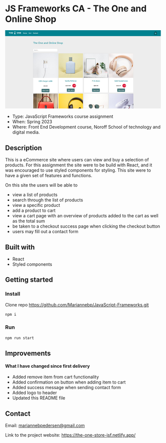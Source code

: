 # JS Frameworks CA - The One and Online Shop

![Screen shot of project](/src/assets/readme/The-One_edt.jpg)

- Type: JavaScript Frameworks course assignment
- When: Spring 2023
- Where: Front End Development course, Noroff School of technology and digital media.

## Description

This is a eCommerce site where users can view and buy a selection of products. For this assignment the site were to be build with React, and it was encouraged to use styled components for styling. This site were to have a given set of features and functions.

On this site the users will be able to 
- view a list of products
- search through the list of products
- view a specific product
- add a product to cart
- view a cart page with an overview of products added to the cart as well as the total sum
- be taken to a checkout success page when clicking the checkout button
- users may fill out a contact form

## Built with

- React
- Styled components

## Getting started

### Install

Clone repo https://github.com/Mariannebp/JavaScript-Frameworks.git

```md
npm i
```

### Run

```md
npm run start
```

## Improvements

#### What I have changed since first delivery

- Added remove item from cart functionality
- Added confirmation on button when adding item to cart
- Added success message when sending contact form
- Added logo to header
- Updated this README file

## Contact

Email:
mariannebpedersen@gmail.com

Link to the project website:
https://the-one-store-jsf.netlify.app/
